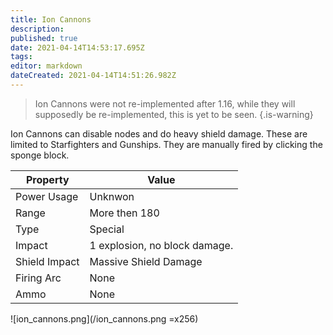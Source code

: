 ```yaml
---
title: Ion Cannons
description: 
published: true
date: 2021-04-14T14:53:17.695Z
tags: 
editor: markdown
dateCreated: 2021-04-14T14:51:26.982Z
---
```


> Ion Cannons were not re-implemented after 1.16, while they will supposedly be re-implemented, this is yet to be seen.
{.is-warning}

Ion Cannons can disable nodes and do heavy shield damage. These are limited to Starfighters and Gunships. They are manually fired by clicking the sponge block.

|Property|Value|
|---|---|
|Power Usage|Unknwon|
|Range|More then 180|
|Type|Special|
|Impact|1 explosion, no block damage.|
|Shield Impact|Massive Shield Damage|
|Firing Arc|None|
|Ammo|None|

![ion_cannons.png](/ion_cannons.png =x256)